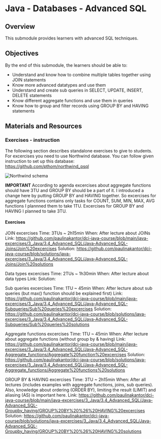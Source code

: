 # Java - Databases - Advanced SQL

## Overview
This submodule provides learners with advanced SQL techniques.

## Objectives
By the end of this submodule, the learners should be able to:

* Understand and know how to combine multiple tables together using JOIN statements
* Know more advanced datatypes and use them
* Understand and create sub queries in SELECT, UPDATE, INSERT, DELETE statements
* Know different aggregate functions and use them in queries
* Know how to group and filter records using GROUP BY and HAVING statements

## Materials and Resources

### Exercises - instruction
The following section describes standalone exercises to give to students. 
For excercises you need to use Northwind database.
You can follow given instruction to set up this database: https://github.com/pthom/northwind_psql


![Northwind schema](https://www.google.com/url?sa=i&url=https%3A%2F%2Fdocs.yugabyte.com%2Flatest%2Fsample-data%2Fnorthwind%2F&psig=AOvVaw1Ud47xUNm2Z97C-RhC-Tdw&ust=1631386356487000&source=images&cd=vfe&ved=0CAkQjRxqFwoTCOi82_SJ9fICFQAAAAAdAAAAABAD)

**IMPORTANT**
According to agenda excercises about aggregate functions should have 3TU and GROUP BY should be a part of it. 
I introduced a change here by putting GROUP BY and HAVING together. So excercises for aggregate functions contains only tasks for COUNT, SUM, MIN, MAX, AVG functions I plannned them to take 1TU. Excercises for GROUP BY and HAVING I planned to take 3TU.

#### Exercises

JOIN excercises
Time: 3TUs ~ 2h15min
When: After lecture about JOINs
Link: https://github.com/paulinakantor/dci-java-course/blob/main/java-excercises/3_Java/3.4_Advanced_SQL/Java-Advanced_SQL-Joins/Join%20excercises
Solution: https://github.com/paulinakantor/dci-java-course/blob/solutions/java-excercises/3_Java/3.4_Advanced_SQL/Java-Advanced_SQL-Joins/Join%20solutions

Data types excercises
Time: 2TUs ~ 1h30min
When: After lecture about data types
Link: 
Solution: 

Sub queries excercises
Time: 1TU ~ 45min
When: After lecture about sub queries (but max() function should be explained first)
Link: https://github.com/paulinakantor/dci-java-course/blob/main/java-excercises/3_Java/3.4_Advanced_SQL/Java-Advanced_SQL-Subqueries/Sub%20queries%20excercises
Solution: https://github.com/paulinakantor/dci-java-course/blob/solutions/java-excercises/3_Java/3.4_Advanced_SQL/Java-Advanced_SQL-Subqueries/Sub%20queries%20solutions

Aggregate functions excercises
Time: 1TU ~ 45min
When: After lecture about aggregate functions (without group by & having)
Link: https://github.com/paulinakantor/dci-java-course/blob/main/java-excercises/3_Java/3.4_Advanced_SQL/Java-Advanced_SQL-Aggregate_functions/Aggregate%20function%20excercises
Solution: https://github.com/paulinakantor/dci-java-course/blob/solutions/java-excercises/3_Java/3.4_Advanced_SQL/Java-Advanced_SQL-Aggregate_functions/Aggregate%20functions%20solutions

GROUP BY & HAVING excercises
Time: 3TU ~ 2h15min 
When: After all lectures (includes examples with aggregate functions, joins, sub queries). Also, knowledge about ordering (ORDER BY), limiting the result (LIMIT) and aliasing (AS) is important here.
Link: https://github.com/paulinakantor/dci-java-course/blob/main/java-excercises/3_Java/3.4_Advanced_SQL/Java-Advanced_SQL-Groupby_having/GROUP%20BY%20%26%20HAVING%20excercises
Solution: https://github.com/paulinakantor/dci-java-course/blob/solutions/java-excercises/3_Java/3.4_Advanced_SQL/Java-Advanced_SQL-Groupby_having/GROUP%20BY%20%26%20HAVING%20solutions
